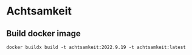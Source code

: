 # Achtsamkeit

## Build docker image
````shell
docker buildx build -t achtsamkeit:2022.9.19 -t achtsamkeit:latest
````